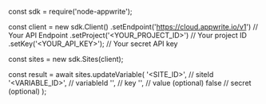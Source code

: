const sdk = require('node-appwrite');

const client = new sdk.Client()
    .setEndpoint('https://cloud.appwrite.io/v1') // Your API Endpoint
    .setProject('<YOUR_PROJECT_ID>') // Your project ID
    .setKey('<YOUR_API_KEY>'); // Your secret API key

const sites = new sdk.Sites(client);

const result = await sites.updateVariable(
    '<SITE_ID>', // siteId
    '<VARIABLE_ID>', // variableId
    '<KEY>', // key
    '<VALUE>', // value (optional)
    false // secret (optional)
);
